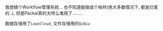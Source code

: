 我想搞个Workflow管理系统... 也不知道能做成个啥样(绝大多数情况下, 都是烂尾的..), 但是Packal真的太特么难用了........

数据存储用了`LeanCloud`, 文件存储用的`QiNiu`
